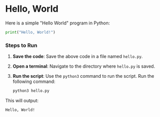 # Hello, World

Here is a simple "Hello World" program in Python:

```python
print("Hello, World!")
```

### Steps to Run

1. **Save the code**: Save the above code in a file named `hello.py`.

2. **Open a terminal**: Navigate to the directory where `hello.py` is saved.

3. **Run the script**: Use the `python3` command to run the script. Run the following command:
   ```sh
   python3 hello.py
   ```

This will output:
```
Hello, World!
```